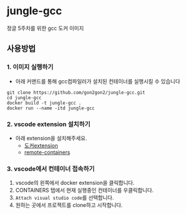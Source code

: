 # jungle-gcc
정글 5주차를 위한 gcc 도커 이미지


## 사용방법
### 1. 이미지 실행하기
- 아래 커맨드를 통해 gcc컴파일러가 설치된 컨테이너를 실행시킬 수 있습니다
```
git clone https://github.com/gon2gon2/jungle-gcc.git
cd jungle-gcc
docker build -t jungle-gcc .
docker run --name -itd jungle-gcc
```

### 2. vscode extension 설치하기
- 아래 extension을 설치해주세요.
  - [도커extension](https://marketplace.visualstudio.com/items?itemName=ms-azuretools.vscode-docker)
  - [remote-containers](https://marketplace.visualstudio.com/items?itemName=ms-vscode-remote.remote-containers)


### 3. vscode에서 컨테이너 접속하기
1. vscode의 왼쪽에서 docker extension을 클릭합니다.
2. CONTAINERS 탭에서 현재 실행중인 컨테이너를 우클릭합니다.
3. `Attach visual studio code`를 선택합니다.
4. 원하는 곳에서 프로젝트를 clone하고 시작합니다.
